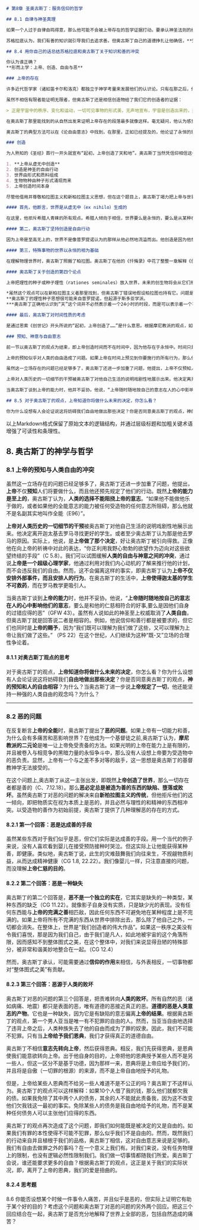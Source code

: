 ```markdown
# 第8章 圣奥古斯丁：服务信仰的哲学

## 8.1 自律与神圣真理

如果一个人过于自律自鸣得意，那么他可能不会被上帝存在的哲学证据打动。要承认神圣法则的给予者要求意志的服从，并在生活中做出自己所不欲的改变。即使神圣之光启示着每一个心灵，我们能看到多少神圣启示，依赖于我们心灵的状况（CD 1.9.9）。如果你试图向我指出地平线上的某个东西，只有我睁开眼睛并且向正确的方向看时才能看到。类似地，只有意志与欲求确定了正确方向，理性才能把我引向神圣的真理。

苏格拉底认为，我们有善的知识就引导我们去追求善。但奥古斯丁自己的道德挣扎让他确信，**知识并不产生善**。事实上，反过来才是真的。只有被怀有光明的心灵所引导，哲学理性才能发现真理之光。根据奥古斯丁的观点，“信仰先行；理解随之”(SR 118.1)。

## 8.4 用你自己的话总结苏格拉底和奥古斯丁关于知识和善的冲突

你认为谁正确？  
**形而上学：上帝、创造、自由与恶**

### 上帝的存在

许多近代哲学家（诸如笛卡尔和洛克）都独立于神学考量来发展他们的认识论。只有在那之后，他们才按恰当的逻辑顺序继续向前，提出上帝存在的证明。显然，奥古斯丁不是这样，因为信仰之光照耀他的所有哲学讨论。然而，他的确提供了我们可以视为上帝存在的证明。人们并不会觉得，他想让这些证明是决定性的证明，能够让强硬的无神论者屈膝投降。它们更像是帮助有开放胸怀的人找到他们所寻求的东西的线索或提示。

虽然不相信有限者能证明无限者，但奥古斯丁还是相信创造物给了我们它的创造者的证据：

> 正是宇宙中的秩序、变化和运动，一切可见事物的形式美，无声地宣布，宇宙是创造出来的，并且它的创造者除了上帝之外别无其他。（CG11.4）

在奥古斯丁那里能找到的从自然出发来证明上帝存在的段落最多就像这样。毫无疑问，他认为感觉经验太不确定，它表象的物理世界太易变，与它的创造者太不相似，因而不是信仰的有效基础。奥古斯丁花了更多的笔墨从人的本性来证明上帝的存在。他相信，实际上，上帝更接近我们而不是他所创造的世界。按照上帝形象创造的**精神**、内在的人格，让我们比物理世界更接近我们所寻找的东西。对上帝的探究导致“从在外者到在内者，从在内者到在上者”。

奥古斯丁的典型方法可以在《论自由意志》中找到，在那里，正如已经提及的，他论证了永恒的理性真理，例如在数学判断和伦理判断中发现的那种真理，具有客观普遍的本性。简言之，他论证了，如果有高于心灵并独立于心灵的永恒必然真理，那么它一定是上帝，因为这些是上帝自己的属性。在他所有的著作中，奥古斯丁都倾向于不加批判地将柏拉图的善等同于上帝。然而，他忽略了这样的事实，柏拉图的善和永恒真理是非人格的，与奥古斯丁在他论证的末尾悄悄引进的成熟形态的犹太教-基督教的上帝相差甚远。

### 创造

为人熟知的《圣经》首行一开头就宣布“起初，上帝创造了天和地”。奥古斯丁当然凭信仰相信这一点，但他也认为理性支持这一主张。在讨论创造时，奥古斯丁提出了五个重要观点：

1. **上帝从虚无中创造**  
2. 创造是神圣的自由行动  
3. 世界由形式和质料组成  
4. 生物物种由种子形式涌现而来  
5. 上帝创造时间本身  

尽管他借用并尊敬柏拉图主义和新柏拉图主义思想，但在这个题目上，奥古斯丁竭力把上帝与世界关系的犹太教-基督教图式与希腊图式区别开来。

#### 首先，他断言，世界是从虚无中（ex nihilo）生成的

在这里，他拒斥希腊人青睐的所有观点。希腊人倾向于相信，世界要么是永恒的，要么是从某种在先存在并独立于上帝的质料中创造出来的。但《圣经》上说上帝创造世界不依赖任何在先的物质，奥古斯丁认为理性支持这一点。他想象天和地呼喊：“我们没有造就我们自己，我们是由他造成，那永恒逗留者 on (C 9.10.25)” 它们之所以必须是被创造的，原因是它们展现了变化与变异（C 11.4.6）。在此，他假设，一切变化的东西是被创造的，而一切不变的东西（诸如数学法则和上帝）是永恒的。因此，世界不是永恒的，并且也不是上帝的一部分，因为那将使上帝的一部分被拉低到变与可灭事物的范围内。与柏拉图一样，奥古斯丁相信，完满的存在不可能变化，因为他只可能成为较低形式的存在。

#### 第二，奥古斯丁坚持创造是自由行动

因为上帝是至高无上的，世界不是像普罗提诺认为的那样从他必然地流溢而出。他创造是因为他想和被造物分享他的善（TR 18.35 —36）。

#### 第三，特殊事物的世界以永恒的相为基础

在理解物理世界时，奥古斯丁照搬了柏拉图。奥古斯丁在他的《忏悔录》中花了整整一章解释《创世记》中的创世故事，来符合他的柏拉图主义（C 12）。受造物的每个部分都是作为形式与质料的结合而被创造的。然而，至少在两个方面奥古斯丁偏离了柏拉图的解释。一个区别是，对于奥古斯丁，永恒的相，作为物理对象的原型和范本，并非独立自主地存在，而是栖居于上帝的心中。奥古斯丁说“没有任何令易变事物是其所是的相……能离开他，那真实的存在者而存在，因为他的存在是不可改变的”（CG8.6）。另一个区别是，他拒斥柏拉图的这个观点，即世界的创造者（德穆革）像建筑师一样工作，把形式加到预先存在的质料上。奥古斯丁论证说，这种无形式的质料会需要一个创造者促成它存在（C 11.5.7）。

#### 奥古斯丁关于创造的第四个论点

上帝把理性的种子或种子理性（rationes seminales）放入世界，未来的创生物将会从它们形成。他引入这个论点是为了消解《圣经》中的一个明显的矛盾。一方面，《圣经》上说“上帝把所有事物一起创造出来”。另一方面，在《创世记》中，似乎不同种类的受造物不是在同一天创造的。奥古斯丁的回答是，上帝的确同时创造了所有事物，但有些事物是完全完善地创造出来的，而有些是未完善的“种子”。大量各种各样的生物有机体就是随着时间从植入世界的理性种子或力量发膏而来。提出这种解释，奥古斯丁是在试图确保没有任何东西留给纯粹的自然力量或受造物的作用，因为上帝是一切事物的原因。因此，即使出现了新的生命形式，它也完全是上帝当初创造的。

*虽然这个观点可以在新柏拉图主义者那里找到，但奥古斯丁错误地假设柏拉图也持有它。问题是他天真地假设柏拉图的善可以等同于《圣经》中的上帝。
**奥古斯丁的理性种子思想很可能来自普罗提诺，但起源于斯多亚学派。
***奥古斯丁正确地认识到“天”这个词并不必然表示着一个24小时的时段，而是可以表示着一个不确定的时段。

#### 最后，奥古斯丁对时间性质的考虑

是通过思索《创世记》开头所说的“起初，上帝创造了……”是什么意思。根据摩尼教派的观点，如果世界有开端，我们自然就会问，“上帝在造天和地之前在做什么？”奥古斯丁指责那些轻佻地回答“他在为那些探秘者准备地狱”的人（C 11.12）。他自己的更严肃的回答是，这个问题基于一个有疑问的假设，即时间在创造之前就在滴答滴答地流逝。如果是这样，为什么上帝在这个特殊时间创造而不是早一点或晚一点？摩尼教派是对的——如果上帝空等了若干世代，然后，在一个特定的时间决定创造世界，这将意味着上帝发生了变化。对于所有这些，奥古斯丁的回答是，上帝不在时间中创造世界，而是把世界和时间一起创造出来。既然时间是变化的，那么它也是被创造的，因而必定有一个开端，和恒星、行星、大地与生物物种一起被创造。如奥古斯丁所说，“事物的变化造成时间”（C 12.8.8）。时间是一个相对的东西。没有创造，没有东西会运动变化，时间也不会流逝。对于上帝，没有他存在之前或之后，因为他的存在是无时间和永恒的。

### 预知、神意与自由意志

前一节以奥古斯丁的观点为结束，即上帝创造时间而不在时间中，因为他存在于永恒中。时间只是我们经验世界的方式。为理解上帝与时间的关系，奥古斯丁留意到人类经验中的一个类比。他注意到，他可以一下子在心中把握住一首他熟悉的圣诗。当他重复它的时候，某些已背诵的词过去了，而某些词还留在记忆中等着被说出。因此，他可以预见到未来要出现的词。上帝与此相同。时间中的所有瞬间对上帝都是已知的，就像一个永恒的当下瞬间。类似地，莫扎特宣称，当一个音乐片段的灵感第一次来到他心里，他不是在心中接续地听到音符，就像我们听这个片段演奏时一样。相反，他可以一下子听到整个曲子，就像我们可以在一个共时性经验中纵览一幅画的所有部分一样。4 虽然莫扎特对长音乐片段的瞬时经验对人类来说是不同寻常的，但这是上帝知道一切时间事件的方式。

上帝的预知似乎对人类的自由造成了问题。如果上帝在时间上预见到你要施行的所有行为，那么你如何能自由地行动？你可能纠结于决定毕业后读法学院还是去经商。你可能不得不决定是与某个你正在约会的人结婚还是分手不再联系。从你的角度看，这些决定的结果也没有被决定，但奥古斯丁说上帝知道你将要做什么。你未来的生活对他来说就像你看过许多次的电影那样熟悉。既然上帝的预知是不会错的，那么你似乎经历的是自由的幻觉。你的人生剧本已经在上帝心中。我们必须在上帝的预知和人类的自由之间选择吗？奥古斯丁不这样认为。按他的说法，“上帝在一切事情发生之前就知道它们；然而，在那些我们觉得和知道我们只会按意愿去做的事情上，我们凭选择行动”（CG5.9）。根据奥古斯丁的理论，当你自由地决定去法学院时，你同样有不去法学院的自由。然而，上帝预先知道你将自由地做出你实际做出的选择。

虽然这一立场存在的问题已经足够多了，奥古斯丁还进一步加重了问题，他提出，上帝不仅预知人们将要做什么，而且他还预先规定了他们的行动。既然上帝的能力是至上的，奥古斯丁认为，人类的选择不能阻挠上帝的意志。“如果他不能做他乐于做的，或者如果他的全能意志的能力被任何受造物的任何意志所阻碍，那么他就不是名副其实地叫作全能”（E96）。

上帝对人类历史的一切细节的干预被奥古斯丁对他自己生活的说明戏剧性地展示出来。他决定离开迦太基去罗马寻找更好的学生。或者至少奥古斯丁认为那是他去罗马的原因。实际上，他说，是上帝做了那个决定，好让奥古斯丁被引向得救。正像他在向上帝的祈祷中对此的表达，“你正利用我野心勃勃的欲望作为迈向对这些欲望终结的手段”（C 5.8）。我们可以试图缓解人类的自由与神意之间的冲突，通过说上帝是一个超级心理学家，他通过利用对我们内心动机的了解来推行他的计划，而不会违反我们的自由。然而，这不会偏离这样的事实，即奥古斯丁认为上帝不仅安排外部事件，而且安排人的行为。在奥古斯丁的生活中，上帝使得迦太基的学生不可救药，而在罗马教学更吸引人。

当奥古斯丁谈到上帝的能力时，他并不妥协。他说，“上帝随时随地按自己的意志在人的心中影响他们的意志，要么是和他的仁慈相符合的好事，要么是因他们自身的过错应得的恶”（GFW 43）。虽然有人说如此的神圣至上权威取消了人类自由，但奥古斯丁就是回答说二者是相容的。例如，他说信仰和善行都是被要求的，但它们也同时是上帝的赐予，因为“我们既可以理解为我们做了这些，又可以理解为上帝让我们做了这些。” （PS 22）在这个世纪，人们继续为这种“既-又”立场的合理性争论着。

## 8.5 对于奥古斯丁的观点，上帝知道你将做什么未来的决定，你怎么看？

你为什么设想有人会论证说这将妨碍我们自由地做出那些决定？你是否同意奥古斯丁的观点，神的预知和人的自由相容？为什么？当奥古斯丁进一步说上帝规定了一切，他还能坚持一种强的人类自由的观念吗？为什么？
```

以上Markdown格式保留了原始文本的逻辑结构，并通过层级标题和加粗关键术语增强了可读性和条理性。

## 8. 奥古斯丁的神学与哲学

### 8.1 上帝的预知与人类自由的冲突

虽然这一立场存在的问题已经足够多了，奥古斯丁还进一步加重了问题，他提出，**上帝**不仅**预知**人们将要做什么，而且他还预先规定了他们的行动。既然**上帝的能力是至上的**，奥古斯丁认为，**人类的选择不能阻挠上帝的意志**。“如果他不能做他乐于做的，或者如果他的全能意志的能力被任何受造物的任何意志所阻碍，那么他就不是名副其实地叫作全能（E96）”。

**上帝对人类历史的一切细节的干预**被奥古斯丁对他自己生活的说明戏剧性地展示出来。他决定离开迦太基去罗马寻找更好的学生。或者至少奥古斯丁认为那是他去罗马的原因。实际上，他说，是**上帝做了那个决定**，好让奥古斯丁被引向得救。正像他在向上帝的祈祷中对此的表达，“你正利用我野心勃勃的欲望作为迈向对这些欲望终结的手段”（C 5.8）。我们可以试图缓解**人类的自由与神意之间的冲突**，通过说**上帝是一个超级心理学家**，他通过利用对我们内心动机的了解来推行他的计划，而不会违反我们的自由。然而，这不会偏离这样的事实，即奥古斯丁认为**上帝不仅安排外部事件，而且安排人的行为**。在奥古斯丁的生活中，**上帝使得迦太基的学生不可救药**，而在罗马教学更吸引人。

当奥古斯丁谈到**上帝的能力**时，他并不妥协。他说，“**上帝随时随地按自己的意志在人的心中影响他们的意志**，要么是和他的仁慈相符合的好事,要么是因他们自身的过错应得的恶”（GFW 43）。虽然有人说如此的神圣至上权威取消了**人类自由**，但奥古斯丁就是回答说二者是相容的。例如，他说信仰和善行都是被要求的，但它们也同时是**上帝的赐予**，因为“我们既可以理解为我们做了这些，又可以理解为上帝让我们做了这些。” （PS 22）在这个世纪，人们继续为这种“既-又”立场的合理性争论着。

#### 8.1.1 对奥古斯丁观点的思考

对于奥古斯丁的观点，**上帝知道你将做什么未来的决定**，你怎么看？你为什么设想有人会论证说这将妨碍我们**自由地做出那些决定**？你是否同意奥古斯丁的观点，**神的预知和人的自由相容**？为什么？当奥古斯丁进一步说**上帝规定了一切**，他还能坚持一种强的人类自由的观念吗？为什么？

---

### 8.2 恶的问题

在反复断言**上帝的全能**时，奥古斯丁提出了**恶的问题**。如果上帝有一切能力和善，为什么会有多痛苦和恶影响世界？在他成为一个基督徒之前,奥古斯丁认为，**摩尼教派的二元论**是唯一让上帝免受责备的方法。如果光明的上帝在能力上是有限的，并且被卷入与相竞争的黑暗力量的永恒争斗中，那么没有人设想上帝要为受造物中的恶负责。显然，上帝有一个与之差不多对等的敌手，这一思想是奥古斯丁的基督教神学无法接受的。

在这个问题上,奥古斯丁从这一主张出发，即既然**上帝创造了世界**，那么一切存在者都是善的（C、7.12.18）。那么**恶必定总是被造为善的东西的缺陷、堕落或败坏**。虽然奥古斯丁对恶的问题的解决来自**新柏拉图主义的传统**，但他拒斥他们的这一倾向，即把物质实在视为本质上是恶的，并且必然与理性的和精神的东西相冲突。以受造物的善作为初始前提，奥古斯丁提供了几种理解恶的存在的方式。

#### 8.2.1 第一个回答：恶是达成善的手段

虽然某些东西对于我们似乎是恶，但它们实际是达成善的手段。用一个当代的例子来说，没有人喜欢看到婴儿在接受预防接种时哭泣。但这实际上让他能获得某种善，即健康。类似地，奥古斯丁说，此生的灾难鼓舞我们向往来生，不觊觎物质利益，从而达成精神健康（CG 1.8, 22.22）。我们像婴儿一样，只注意直接的问题，而没理解**上帝仁慈的目的**。

#### 8.2.2 第二个回答：恶是一种缺失

奥古斯丁的第二个回答是，**恶不是一个独立的实在**，它其实是缺失的一种类型，某种东西的缺乏（CG 11.22）。就像影子自身没有实质，只是缺少光的表现。没有任何东西能与**上帝的完满之善**相匹敌，因此任何东西不可避免地在某种程度上是不完满的。如果上帝将所有不完满的东西从世界中排除出去，那么除了他自己之外，一切都会消失。在整体上，世界是“我们创造者的伟大作品”。如果这一秩序之美没有令我们喜悦，那是因为我们自己，由于我们是凡人，如此地被宇宙的这个角落所限，因而感知不到整体图式之美，在这个整体中，对我们来说显得丑陋的特殊部分，被非常和谐美妙地整合在一起。（CG 12.4）

然而，奥古斯丁承认，可能需要通过**信仰的作用**来相信，与外表相反，一切事物都对“整体图式之美”有贡献。

#### 8.2.3 第三个回答：恶源于人类的败坏

奥古斯丁对恶的问题的第三个回答是，把责难转向**人类的败坏**。所有自然的恶（诸如病痛、地震）都只是表面的恶，唯有道德的恶接近真正的恶。**道德的恶是人类意志的产物**。它也是一种缺失，因为它是有缺陷的意志偏离**上帝的结果**。根据奥古斯丁的观点，第一个男人亚当是唯一有不犯罪的自由的人。然而，当亚当自由地选择了违背上帝之后，人类种族失去了他的自由而成为了罪的奴隶。因此，我们不可能不犯罪。只有当**上帝给予我们恩典**，我们才获得真正的道德自由。

奥古斯丁不相信**意志先转向上帝**，然后获得恩典。相反，我们先获得恩典，是恩典使我们能意欲转向上帝。出于他自身的目的，上帝把他的恩典授予某些人而不是另一些人，但这一区分不是基于功德，因为那样一来，恩典将是上帝应给予我们的，并且将是自傲（一切罪的根源）的来源，而不是上帝自由地授予的礼物。

但是，上帝给某些人恩典而不给另一些人难道不是不公正的吗？奥古斯丁不这样认为。奥古斯丁的观点可以这样解释：如果10个人借了我的钱，那么他们就都欠我的债。如果我免除了其中两个人的债务，其余的人不能就此责备我，因为这不改变他们欠我钱这一最初的事实。免除某些人的债务是我自由地给予的礼物，而不是某种任何债务人可以主张他们应得的东西。

奥古斯丁的观点再次造成了这个问题，即我们如何能既是被决定的又是自由的。如果我们有罪的本性使得不可能不犯罪，那么似乎我们不是自由的。然而，既然我们的行动来自并且植根于我们的品格，奥古斯丁相信，这对自由意志来说是足够的。我们有自由去做罪之外的事吗？在一个意义上我们有。对我们来说，没有任务物理上的限制，也没有逻辑必然性限制我们。我们做一切事情都随我们所爱。奥古斯丁会说，谁还能要求更多的自由？根据奥古斯丁的观点，这正是关于我们的实际状况，即，离开了上帝的恩典，我们的爱是扭曲的。

#### 8.2.4 思考题

8.6 你能否设想某个时候一件事令人痛苦，并且似乎是恶的，但实际上证明它有助于某个好的目的？考虑这个问题和奥古斯丁对恶的问题的另外两个回应。把这三个回应结合在一起，奥古斯丁是否充分地解释了世界上全部的恶，包括自然造成的痛苦？